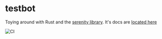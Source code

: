# testbot

Toying around with Rust and the [serenity library](https://github.com/serenity-rs/serenity). It's docs are [located here](https://docs.rs/serenity/)

![CI](https://github.com/tmcarr/testbot/workflows/CI/badge.svg?branch=master)
